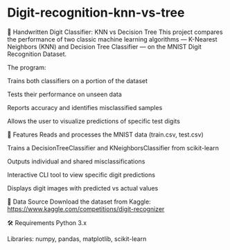 # Digit-recognition-knn-vs-tree

🧠 Handwritten Digit Classifier: KNN vs Decision Tree
This project compares the performance of two classic machine learning algorithms — K-Nearest Neighbors (KNN) and Decision Tree Classifier — on the MNIST Digit Recognition Dataset.

The program:

Trains both classifiers on a portion of the dataset

Tests their performance on unseen data

Reports accuracy and identifies misclassified samples

Allows the user to visualize predictions of specific test digits

🔧 Features
Reads and processes the MNIST data (train.csv, test.csv)

Trains a DecisionTreeClassifier and KNeighborsClassifier from scikit-learn

Outputs individual and shared misclassifications

Interactive CLI tool to view specific digit predictions

Displays digit images with predicted vs actual values

📁 Data Source
Download the dataset from Kaggle:
https://www.kaggle.com/competitions/digit-recognizer

🛠 Requirements
Python 3.x

Libraries: numpy, pandas, matplotlib, scikit-learn